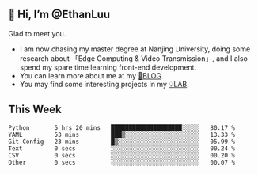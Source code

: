 ## 👋 Hi, I’m @EthanLuu

Glad to meet you.

- I am now chasing my master degree at Nanjing University, doing some research about 「Edge Computing & Video Transmission」, and I also spend my spare time learning front-end development.
- You can learn more about me at my [📝BLOG](https://blog.ethanloo.cn).
- You may find some interesting projects in my [💡LAB](https://lab.ethanloo.cn).

## This Week
<!--START_SECTION:waka-->

```text
Python       5 hrs 20 mins   ████████████████████░░░░░   80.17 %
YAML         53 mins         ███▒░░░░░░░░░░░░░░░░░░░░░   13.33 %
Git Config   23 mins         █▒░░░░░░░░░░░░░░░░░░░░░░░   05.99 %
Text         0 secs          ░░░░░░░░░░░░░░░░░░░░░░░░░   00.24 %
CSV          0 secs          ░░░░░░░░░░░░░░░░░░░░░░░░░   00.20 %
Other        0 secs          ░░░░░░░░░░░░░░░░░░░░░░░░░   00.07 %
```

<!--END_SECTION:waka-->
